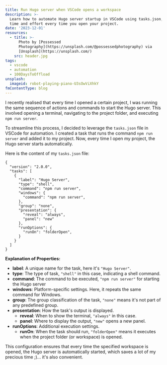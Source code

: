 ```yaml
---
title: Run Hugo server when VSCode opens a workspace
description: >-
  Learn how to automate Hugo server startup in VSCode using tasks.json, saving
  time and effort every time you open your project.
date: '2023-12-01'
resources:
  - title: >-
      Photo by [Possessed
      Photography](https://unsplash.com/@possessedphotography) via
      [Unsplash](https://unsplash.com/)
    src: header.jpg
tags:
  - vscode
  - automation
  - 100DaysToOffload
unsplash:
  imageid: robot-playing-piano-U3sOwViXhkY
fmContentType: blog
---
```


I recently realised that every time I opened a certain project, I was running the same sequence of actions and commands to start the Hugo server. This involved opening a terminal, navigating to the project folder, and executing `npm run server`.

To streamline this process, I decided to leverage the `tasks.json` file in VSCode for automation. I created a task that runs the command `npm run server` and added it to my project. Now, every time I open my project, the Hugo server starts automatically.

Here is the content of my `tasks.json` file:

```jsonc
{
  "version": "2.0.0",
  "tasks": [
    {
      "label": "Hugo Server",
      "type": "shell",
      "command": "npm run server",
      "windows": {
        "command": "npm run server",
      },
      "group": "none",
      "presentation": {
        "reveal": "always",
        "panel": "new"
      },
      "runOptions": {
        "runOn": "folderOpen",
      }
    }
  ]
}
```

**Explanation of Properties:**

* **label**: A unique name for the task, here it's `"Hugo Server"`.
* **type**: The type of task, `"shell"` in this case, indicating a shell command.
* **command**: The command to be executed, `"npm run server"` for starting the Hugo server
* **windows**: Platform-specific settings. Here, it repeats the same command for Windows.
* **group**: The group classification of the task, `"none"` means it's not part of any predefined group.
* **presentation**: How the task's output is displayed.
  * **reveal**: When to show the terminal, `"always"` in this case.
  * **panel**: Where to display the output, `"new"` opens a new panel.
* **runOptions**: Additional execution settings.
  * **runOn**: When the task should run, `"folderOpen"` means it executes when the project folder (or workspace) is opened.

This configuration ensures that every time the specified workspace is opened, the Hugo server is automatically started, which saves a lot of my precious time ;)… it's also convenient.
